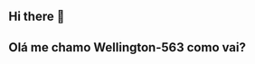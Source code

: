 ## Hi there 👋
## Olá me chamo Wellington-563 como vai?
<!--
**wellington-563/wellington-563** is a ✨ _special_ ✨ repository because its `README.md` (this file) appears on your GitHub profile.

Here are some ideas to get you started:

- 🔭 I’m currently working on ,huumm..com estudos
- 🌱 I’m currently learning computação
- 👯 I’m looking to collaborate on github aprendizado.cursos.aulas,técnicas.aprendizagens
- 🤔 I’m looking for help with , "como posso ajudar" 
- 💬 Ask me about estudo conhecimento
- 📫 How to reach me:olá mundo
- 😄 Pronouns: meu nome
- ⚡ Fun fact: estou em aprendizado
-->
